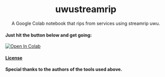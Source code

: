 <h1 align="center">uwustreamrip</h1>

<p align="center">
A Google Colab notebook that rips from services using streamrip uwu.
</p>

#### Just hit the button below and get going:
<a href="https://colab.research.google.com/github/taskylizard/uwustreamrip/blob/master/uwustreamrip.ipynb" target="_parent"><img src="https://colab.research.google.com/assets/colab-badge.svg" alt="Open In Colab"/></a>

#### [License](LICENSE)

#### Special thanks to the authors of the tools used above.

